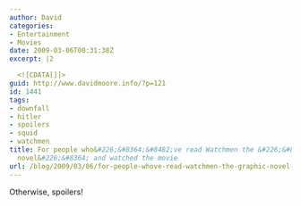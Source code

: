 ```yaml
---
author: David
categories:
- Entertainment
- Movies
date: 2009-03-06T00:31:38Z
excerpt: |2

  <![CDATA[]]>
guid: http://www.davidmoore.info/?p=121
id: 1441
tags:
- downfall
- hitler
- spoilers
- squid
- watchmen
title: For people who&#226;&#8364;&#8482;ve read Watchmen the &#226;&#8364;&#339;graphic
  novel&#226;&#8364; and watched the movie
url: /blog/2009/03/06/for-people-whove-read-watchmen-the-graphic-novel-and-watched-the-movie/
---
```


Otherwise, spoilers!